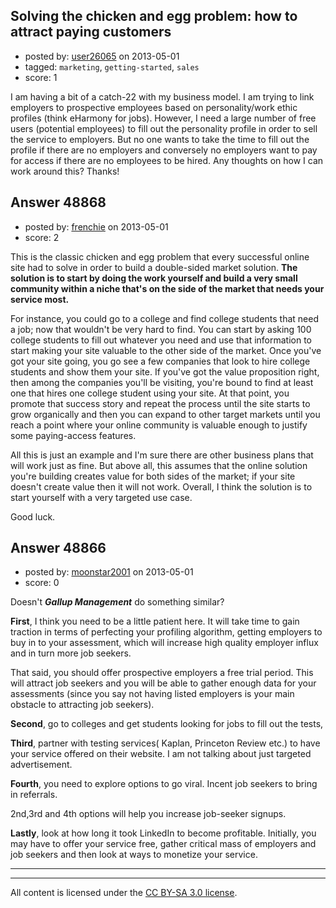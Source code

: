 ## Solving the chicken and egg problem: how to attract paying customers

- posted by: [user26065](https://stackexchange.com/users/-1/26065-user26065) on 2013-05-01
- tagged: `marketing`, `getting-started`, `sales`
- score: 1

I am having a bit of a catch-22 with my business model. I am trying to link employers to prospective employees based on personality/work ethic profiles (think eHarmony for jobs). However, I need a large number of free users (potential employees) to fill out the personality profile in order to sell the service to employers. But no one wants to take the time to fill out the profile if there are no employers and conversely no employers want to pay for access if there are no employees to be hired. Any thoughts on how I can work around this? Thanks!


## Answer 48868

- posted by: [frenchie](https://stackexchange.com/users/-1/15155-frenchie) on 2013-05-01
- score: 2

This is the classic chicken and egg problem that every successful online site had to solve in order to build a double-sided market solution. **The solution is to start by doing the work yourself and build a very small community within a niche that's on the side of the market that needs your service most.**

For instance, you could go to a college and find college students that need a job; now that wouldn't be very hard to find. You can start by asking 100 college students to fill out whatever you need and use that information to start making your site valuable to the other side of the market. Once you've got your site going, you go see a few companies that look to hire college students and show them your site. If you've got the value proposition right, then among the companies you'll be visiting, you're bound to find at least one that hires one college student using your site. At that point, you promote that success story and repeat the process until the site starts to grow organically and then you can expand to other target markets until you reach a point where your online community is valuable enough to justify some paying-access features.

All this is just an example and I'm sure there are other business plans that will work just as fine. But above all, this assumes that the online solution you're building creates value for both sides of the market; if your site doesn't create value then it will not work. Overall, I think the solution is to start yourself with a very targeted use case.

Good luck. 


## Answer 48866

- posted by: [moonstar2001](https://stackexchange.com/users/-1/22342-moonstar2001) on 2013-05-01
- score: 0

Doesn't ***Gallup Management*** do something similar? 

**First**, I think you need to be a little patient here. It will take time to gain traction in terms of perfecting your profiling algorithm, getting employers to buy in to your assessment, which will increase high quality employer influx and in turn more job seekers. 

That said, you should offer prospective employers a free trial period. This will attract job seekers and you will be able to gather enough data for your assessments (since you say not having listed employers is your main obstacle to attracting job seekers). 

**Second**, go to colleges and get students looking for jobs to fill out the tests, 

**Third**, partner with testing services( Kaplan, Princeton Review etc.) to have your service offered on their website. I am not talking about just targeted advertisement.

**Fourth**, you need to explore options to go viral. Incent job seekers to bring in referrals.

2nd,3rd and 4th options will help you increase job-seeker signups. 

**Lastly**, look at how long it took LinkedIn to become profitable. Initially, you may have to offer your service free, gather critical mass of employers and job seekers and then look at ways to monetize your service.
****



---

All content is licensed under the [CC BY-SA 3.0 license](https://creativecommons.org/licenses/by-sa/3.0/).
